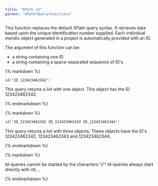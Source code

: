 ```yaml
---
title: "XPath id"
parent: "XPath+Query+Functions"
---
```



This function replaces the default XPath query syntax. It retrieves data based upon the unique identification number supplied. Each individual mendix object generated in a project is automatically provided with an ID.

The argument of this function can be:

*   a string containing one ID
*   a string containing a space-separated sequence of ID's

<div class="alert alert-info">{% markdown %}

```java
id('ID_123423462342')
```

This query returns a list with one object. This object has the ID 123423462342.

{% endmarkdown %}</div><div class="alert alert-info">{% markdown %}

```java
id('ID_123423462342 ID_123423462343 ID_123423462344')
```

This query returns a list with three objects. These objects have the ID's 123423462342, 123423462343 and 123423462344.

{% endmarkdown %}</div><div class="alert alert-warning">{% markdown %}

Id-queries cannot be started by the characters '//'! Id-queries always start directly with id(....

{% endmarkdown %}</div>
